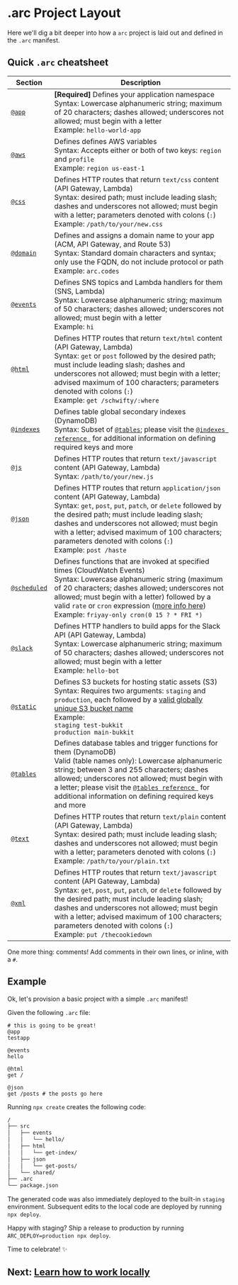 # .arc Project Layout

Here we'll dig a bit deeper into how a `arc` project is laid out and defined in the `.arc` manifest.

## Quick `.arc` cheatsheet

Section                               | Description
------------------------------------- | ------------------------------------------------------------------------------------
[`@app`](/reference/app)              | **[Required]** Defines your application namespace<br />Syntax: Lowercase alphanumeric string; maximum of 20 characters; dashes allowed; underscores not allowed; must begin with a letter<br />Example: `hello-world-app`
[`@aws`](/reference/aws)              | Defines defines AWS variables<br />Syntax: Accepts either or both of two keys: `region` and `profile`<br />Example: `region us-east-1`
[`@css`](/reference/css)              | Defines HTTP routes that return `text/css` content (API Gateway, Lambda)<br />Syntax: desired path; must include leading slash; dashes and underscores not allowed; must begin with a letter; parameters denoted with colons (`:`)<br />Example: `/path/to/your/new.css`
[`@domain`](/reference/domain)        | Defines and assigns a domain name to your app (ACM, API Gateway, and Route 53)<br />Syntax: Standard domain characters and syntax; only use the FQDN, do not include protocol or path<br />Example: `arc.codes`
[`@events`](/reference/events)        | Defines SNS topics and Lambda handlers for them (SNS, Lambda)<br />Syntax: Lowercase alphanumeric string; maximum of 50 characters; dashes allowed; underscores not allowed; must begin with a letter<br />Example: `hi`
[`@html`](/reference/html)            | Defines HTTP routes that return `text/html` content (API Gateway, Lambda)<br />Syntax: `get` or `post` followed by the desired path; must include leading slash; dashes and underscores not allowed; must begin with a letter; advised maximum of 100 characters; parameters denoted with colons (`:`)<br />Example: `get /schwifty/:where`
[`@indexes`](/reference/indexes)      | Defines table global secondary indexes (DynamoDB)<br />Syntax: Subset of [`@tables`](/reference/tables); please visit the [`@indexes reference `](/reference/indexes) for additional information on defining required keys and more
[`@js`](/reference/js)                | Defines HTTP routes that return `text/javascript` content (API Gateway, Lambda)<br />Syntax: `/path/to/your/new.js`
[`@json`](/reference/json)            | Defines HTTP routes that return `application/json` content (API Gateway, Lambda)<br />Syntax: `get`, `post`, `put`, `patch`, or `delete` followed by the desired path; must include leading slash; dashes and underscores not allowed; must begin with a letter; advised maximum of 100 characters; parameters denoted with colons (`:`)<br />Example: `post /haste`
[`@scheduled`](/reference/scheduled)  | Defines functions that are invoked at specified times (CloudWatch Events)<br />Syntax: Lowercase alphanumeric string (maximum of 20 characters; dashes allowed; underscores not allowed; must begin with a letter) followed by a valid `rate` or `cron` expression ([more info here](https://docs.aws.amazon.com/lambda/latest/dg/tutorial-scheduled-events-schedule-expressions.html))<br />Example: `friyay-only cron(0 15 ? * FRI *)`
[`@slack`](/reference/slack)          | Defines HTTP handlers to build apps for the Slack API (API Gateway, Lambda)<br />Syntax: Lowercase alphanumeric string; maximum of 50 characters; dashes allowed; underscores not allowed; must begin with a letter<br />Example: `hello-bot`
[`@static`](/reference/static)        | Defines S3 buckets for hosting static assets (S3)<br />Syntax: Requires two arguments: `staging` and `production`, each followed by a [valid globally unique S3 bucket name](https://docs.aws.amazon.com/AmazonS3/latest/dev/BucketRestrictions.html#bucketnamingrules)<br />Example:<br />`staging test-bukkit`<br />`production main-bukkit`
[`@tables`](/reference/tables)        | Defines database tables and trigger functions for them (DynamoDB)<br />Valid (table names only): Lowercase alphanumeric string; between 3 and 255 characters; dashes allowed; underscores not allowed; must begin with a letter; please visit the [`@tables reference `](/reference/tables) for additional information on defining required keys and more
[`@text`](/reference/text)            | Defines HTTP routes that return `text/plain` content (API Gateway, Lambda)<br />Syntax: desired path; must include leading slash; dashes and underscores not allowed; must begin with a letter; parameters denoted with colons (`:`)<br />Example: `/path/to/your/plain.txt`
[`@xml`](/reference/xml)              | Defines HTTP routes that return `text/javascript` content (API Gateway, Lambda)<br />Syntax: `get`, `post`, `put`, `patch`, or `delete` followed by the desired path; must include leading slash; dashes and underscores not allowed; must begin with a letter; advised maximum of 100 characters; parameters denoted with colons (`:`)<br />Example: `put /thecookiedown`

One more thing: comments! Add comments in their own lines, or inline, with a `#`. 

## Example

Ok, let's provision a basic project with a simple `.arc` manifest!

Given the following `.arc` file:

```arc
# this is going to be great!
@app
testapp

@events
hello

@html
get /

@json
get /posts # the posts go here
```

Running `npx create` creates the following code:

```bash
/
├── src
│   ├── events
│   │   └── hello/
│   ├── html
│   │   └── get-index/
│   ├── json
│   │   └── get-posts/
│   └── shared/
├── .arc
└── package.json
```

The generated code was also immediately deployed to the built-in `staging` environment. Subsequent edits to the local code are deployed by running `npx deploy`.

Happy with staging? Ship a release to production by running `ARC_DEPLOY=production npx deploy`. 

Time to celebrate! ✨

## Next: [Learn how to work locally](/guides/offline)
